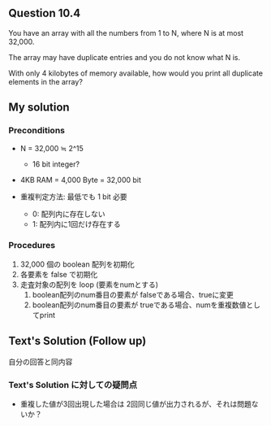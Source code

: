 ## Question 10.4
You have an array with all the numbers from 1 to N, where N is at most 32,000.

The array may have duplicate entries and you do not know what N is. 

With only 4 kilobytes of memory available, how would you print all duplicate elements in the array?

## My solution

### Preconditions

* N = 32,000 ≒ 2^15
    * 16 bit integer?

* 4KB RAM = 4,000 Byte = 32,000 bit

* 重複判定方法: 最低でも 1 bit 必要
    * 0: 配列内に存在しない
    * 1: 配列内に1回だけ存在する


### Procedures

1. 32,000 個の boolean 配列を初期化
1. 各要素を false で初期化
1. 走査対象の配列を loop (要素をnumとする)
    1. boolean配列のnum番目の要素が falseである場合、trueに変更
    2. boolean配列のnum番目の要素が trueである場合、numを重複数値としてprint
  
## Text's Solution (Follow up)

自分の回答と同内容

### Text's Solution に対しての疑問点

- 重複した値が3回出現した場合は 2回同じ値が出力されるが、それは問題ないか？